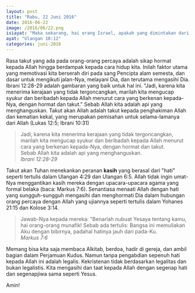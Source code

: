 ```yaml
---
layout: post
title: "Rabu, 22 Juni 2016"
date: 2016-06-22
image: /2016/06/22.png
isiayat: "Maka sekarang, hai orang Israel, apakah yang dimintakan dari padamu oleh TUHAN, Allahmu, selain dari takut akan TUHAN, Allahmu, hidup menurut segala jalan yang ditunjukkan-Nya, mengasihi Dia, beribadah kepada TUHAN, Allahmu, dengan segenap hatimu dan dengan segenap jiwamu"
ayat: "Ulangan 10:12"
categories: juni-2016
---
```


Rasa takut yang ada pada orang-orang percaya adalah sikap hormat kepada Allah hingga berdampak kepada cara hidup kita. Inilah faktor utama yang memotivasi kita berserah diri pada sang Pencipta alam semesta, dan dasar untuk mengikuti jalan-Nya, melayani Dia, dan terutama mengasihi Dia. Ibrani 12:28-29 adalah gambaran yang baik untuk hal ini. "Jadi, karena kita menerima kerajaan yang tidak tergoncangkan, marilah kita mengucap syukur dan beribadah kepada Allah menurut cara yang berkenan kepada-Nya, dengan hormat dan takut." Sebab Allah kita adalah api yang menghanguskan. Takut akan Allah adalah takut kepada penghakiman Allah dan kematian kekal, yang merupakan pemisahan untuk selama-lamanya dari Allah (Lukas 12:5; Ibrani 10:31)

<blockquote>Jadi, karena kita menerima kerajaan yang tidak tergoncangkan, marilah kita mengucap syukur dan beribadah kepada Allah menurut cara yang berkenan kepada-Nya, dengan hormat dan takut.<br />
Sebab Allah kita adalah api yang menghanguskan.
<br /><cite>Ibrani 12:28-29</cite></blockquote>

Takut akan Tuhan menekankan peranan **kasih** yang berasal dari "hati" seperti tertulis dalam Ulangan 4:29 dan Ulangan 6:5. Allah tidak ingin umat-Nya menggantikan kasih mereka dengan upacara-upacara agama yang formal belaka (baca: Markus 7:6). Senantiasa menaati Allah dengan hati yang sungguh-sungguh mengasihi dan menghormati Dia dalam hubungan orang percaya dengan Allah yang ujiannya seperti tertulis dalam Yohanes 21:15 dan Kolose 3:14.

<blockquote>Jawab-Nya kepada mereka: "Benarlah nubuat Yesaya tentang kamu, hai orang-orang munafik! Sebab ada tertulis: Bangsa ini memuliakan Aku dengan bibirnya, padahal hatinya jauh dari pada-Ku.
<br /><cite>Markus 7:6</cite></blockquote>

Memang bisa kita saja membaca Alkitab, berdoa, hadir di gereja, dan ambil bagian dalam Perjamuan Kudus. Namun tanpa pengabdian sepenuh hati kepada Allah ini adalah legalis. Kekristenan tidak berdasarkan legalitas dan bukan legalistis. Kita mengasihi dan taat kepada Allah dengan segenap hati dan segenapjiwa sama seperti Yesus.

Amin!